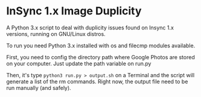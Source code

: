 # InSync 1.x Image Duplicity
A Python 3.x script to deal with duplicity issues found on Insync 1.x versions, running on GNU/Linux distros.

To run you need Python 3.x installed with os and filecmp modules available.

First, you need to config the directory path where Google Photos are stored on your computer. Just update the path variable on run.py

Then, it's type `python3 run.py > output.sh` on a Terminal  and the script will generate a list of the rm commands. Right now, the output file need to be run manually (and safely).
 
